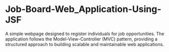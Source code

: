 # Job-Board-Web_Application-Using-JSF
A simple webpage designed to register individuals for job opportunities. The application follows the Model-View-Controller (MVC) pattern, providing a structured approach to building scalable and maintainable web applications.
